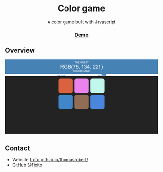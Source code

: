 <h1 align="center">Color game</h1>

<div align="center">
  A color game built with Javascript
</div>

<div align="center">
  <h3>
    <a href="https://thirsty-bell-acb3c6.netlify.app/">
      Demo
    </a>
  </h3>
</div>

<!-- OVERVIEW -->

## Overview

![screenshot](img/overview.PNG)

## Contact

- Website [fixito.github.io/thomasrobert/](https://fixito.github.io/thomasrobert/)
- GitHub [@Fixito](https://github.com/Fixito/color-game)
